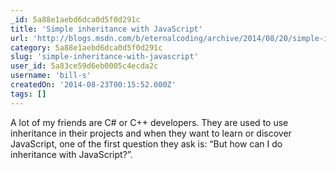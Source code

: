```yaml
---
_id: 5a88e1aebd6dca0d5f0d291c
title: 'Simple inheritance with JavaScript'
url: 'http://blogs.msdn.com/b/eternalcoding/archive/2014/08/20/simple-inheritance-with-javascript.aspx'
category: 5a88e1aebd6dca0d5f0d291c
slug: 'simple-inheritance-with-javascript'
user_id: 5a83ce59d6eb0005c4ecda2c
username: 'bill-s'
createdOn: '2014-08-23T00:15:52.000Z'
tags: []
---
```


A lot of my friends are C# or C++ developers. They are used to use inheritance in their projects and when they want to learn or discover JavaScript, one of the first question they ask is: “But how can I do inheritance with JavaScript?”.
